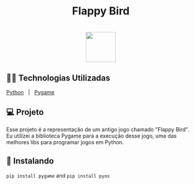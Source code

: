 <h1 align="center">Flappy Bird</h1>
<h1 align="center"><img width="80" src="https://imgur.com/EpQNGLE.png"></h1>
 
 ## 👨‍💻 Technologias Utilizadas
<p display="block" align="left">
  <a href="https://www.python.org/">Python</a>&nbsp;&nbsp;&nbsp;|&nbsp;&nbsp;
  <a href="https://www.pygame.org/news">Pygame</a>
</p>
 

## 💻 Projeto

Esse projeto é a representação de um antigo jogo chamado "Flappy Bird". Eu utilizei a biblioteca Pygame para a execução desse jogo, uma das melhores libs para programar jogos em Python.

## 🔎 Instalando

```pip install pygame``` and ```pip install pyos```
